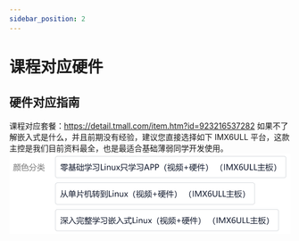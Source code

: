 ```yaml
---
sidebar_position: 2
---
```

# 课程对应硬件

## 硬件对应指南
课程对应套餐：https://detail.tmall.com/item.htm?id=923216537282
如果不了解嵌入式是什么，并且前期没有经验，建议您直接选择如下 IMX6ULL 平台，这款主控是我们目前资料最全，也是最适合基础薄弱同学开发使用。
![tianmao](images/tianmao.png)




